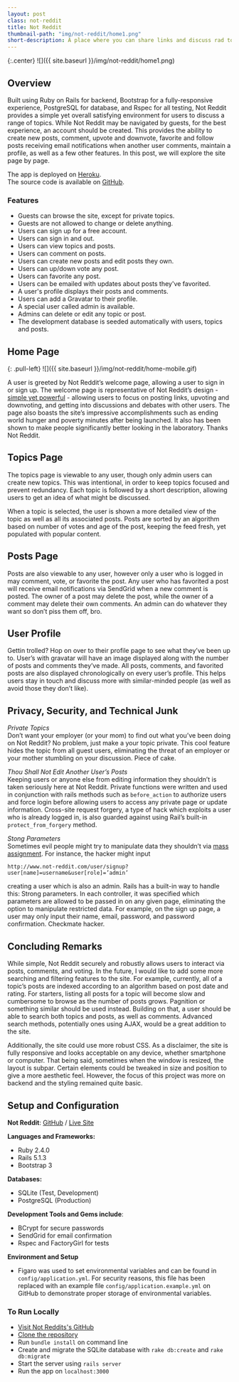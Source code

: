 ```yaml
---
layout: post
class: not-reddit
title: Not Reddit
thumbnail-path: "img/not-reddit/home1.png"
short-description: A place where you can share links and discuss rad topics with neckbeards.
---
```



{:.center}
![]({{ site.baseurl }}/img/not-reddit/home1.png)


## Overview
Built using Ruby on Rails for backend, Bootstrap for a fully-responsive experience, PostgreSQL for database, and Rspec for all testing, Not Reddit provides a simple yet overall satisfying environment for users to discuss a range of topics. While Not Reddit may be navigated by guests, for the best experience, an account should be created. This provides the ability to create new posts, comment, upvote and downvote, favorite and follow posts receiving email notifications when another user comments, maintain a profile, as well as a few other features. In this post, we will explore the site page by page.

The app is deployed on [Heroku](https://not-reddit-heroku.herokuapp.com/).  
The source code is available on [GitHub](https://github.com/baka-san/not-reddit).

### Features
- Guests can browse the site, except for private topics.
- Guests are not allowed to change or delete anything.
- Users can sign up for a free account.
- Users can sign in and out.
- Users can view topics and posts.
- Users can comment on posts.
- Users can create new posts and edit posts they own.
- Users can up/down vote any post.
- Users can favorite any post.
- Users can be emailed with updates about posts they've favorited.
- A user's profile displays their posts and comments.
- Users can add a Gravatar to their profile.
- A special user called admin is available.
- Admins can delete or edit any topic or post.
- The development database is seeded automatically with users, topics and posts.


## Home Page

{: .pull-left}
![]({{ site.baseurl }}/img/not-reddit/home-mobile.gif)

A user is greeted by Not Reddit’s welcome page, allowing a user to sign in or sign up. The welcome page is representative of Not Reddit’s design - [simple yet powerful](https://conversionxl.com/blog/why-simple-websites-are-scientifically-better/) - allowing users to focus on posting links, upvoting and downvoting, and getting into discussions and debates with other users. The page also boasts the site’s impressive accomplishments such as ending world hunger and poverty minutes after being launched. It also has been shown to make people significantly better looking in the laboratory. Thanks Not Reddit.

## Topics Page
The topics page is viewable to any user, though only admin users can create new topics. This was intentional, in order to keep topics focused and prevent redundancy. Each topic is followed by a short description, allowing users to get an idea of what might be discussed.

When a topic is selected, the user is shown a more detailed view of the topic as well as all its associated posts. Posts are sorted by an algorithm based on number of votes and age of the post, keeping the feed fresh, yet populated with popular content.

## Posts Page
Posts are also viewable to any user, however only a user who is logged in may comment, vote, or favorite the post. Any user who has favorited a post will receive email notifications via  SendGrid when a new comment is posted. The owner of a post may delete the post, while the owner of a comment may delete their own comments. An admin can do whatever they want so don’t piss them off, bro.

## User Profile
Gettin trolled? Hop on over to their profile page to see what they’ve been up to. User’s with gravatar will have an image displayed along with the number of posts and comments they’ve made. All posts, comments, and favorited posts are also displayed chronologically on every user’s profile. This helps users stay in touch and discuss more with similar-minded people (as well as avoid those they don’t like).

## Privacy, Security, and Technical Junk

*Private Topics*  
Don’t want your employer (or your mom) to find out what you’ve been doing on Not Reddit? No problem, just make a your topic private. This cool feature hides the topic from all guest users, eliminating the threat of an employer or your mother stumbling on your discussion. Piece of cake.

*Thou Shall Not Edit Another User’s Posts*  
Keeping users or anyone else from editing information they shouldn’t is taken seriously here at Not Reddit. Private functions were written and used in conjunction with rails methods such as `before_action` to authorize users and force login before allowing users to access any private page or update information. Cross-site request forgery, a type of hack which exploits a user who is already logged in, is also guarded against using Rail’s built-in `protect_from_forgery` method.

*Stong Parameters*  
Sometimes evil people might try to manipulate data they shouldn’t via [mass assignment](https://en.wikipedia.org/wiki/Mass_assignment_vulnerability). For instance, the hacker might input 

```http://www.not-reddit.com/user/signup?user[name]=username&user[role]=’admin’```

creating a user which is also an admin. Rails has a built-in way to handle this: Strong parameters. In each controller, it was specified which parameters are allowed to be passed in on any given page, eliminating the option to manipulate restricted data. For example, on the sign up page, a user may only input their name, email, password, and password confirmation. Checkmate hacker.

## Concluding Remarks

While simple, Not Reddit securely and robustly allows users to interact via posts, comments, and voting. In the future, I would like to add some more searching and filtering features to the site. For example, currently, all of a topic’s posts are indexed according to an algorithm based on post date and rating. For starters, listing all posts for a topic will become slow and cumbersome to browse as the number of posts grows. Pagnition or something similar should be used instead. Building on that, a user should be able to search both topics and posts, as well as comments. Advanced search methods, potentially ones using AJAX, would be a great addition to the site. 

Additionally, the site could use more robust CSS. As a disclaimer, the site is fully responsive and looks acceptable on any device, whether smartphone or computer. That being said, sometimes when the window is resized, the layout is subpar. Certain elements could be tweaked in size and position to give a more aesthetic feel. However, the focus of this project was more on backend and the styling remained quite basic.


## Setup and Configuration

**Not Reddit**: [GitHub](https://github.com/baka-san/not-reddit) / [Live Site](https://not-reddit-heroku.herokuapp.com/)

**Languages and Frameworks:**
- Ruby 2.4.0
- Rails 5.1.3
- Bootstrap 3

**Databases:**
- SQLite (Test, Development)
- PostgreSQL (Production)

**Development Tools and Gems include**:
- BCrypt for secure passwords
- SendGrid for email confirmation
- Rspec and FactoryGirl for tests

**Environment and Setup**
- Figaro was used to set environmental variables and can be found in `config/application.yml`. For security reasons, this file has been replaced with an example file `config/application.example.yml` on GitHub to demonstrate proper storage of environmental variables.

### To Run Locally
- [Visit Not Reddits's GitHub](https://github.com/baka-san/not-reddit)
- [Clone the repository](https://help.github.com/articles/cloning-a-repository/)
- Run `bundle install` on command line
- Create and migrate the SQLite database with `rake db:create` and `rake db:migrate`
- Start the server using `rails server`
- Run the app on `localhost:3000`

